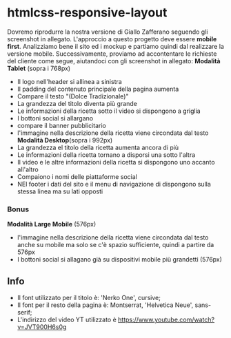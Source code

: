 # htmlcss-responsive-layout

Dovremo riprodurre la nostra versione di Giallo Zafferano seguendo gli screenshot in allegato. L'approccio a questo progetto deve essere **mobile first**.
 Analizziamo bene il sito ed i mockup e partiamo quindi dal realizzare la versione mobile.
Successivamente, proviamo ad accontentare le richieste del cliente come segue, aiutandoci con gli screenshot in allegato:
**Modalità Tablet** (sopra i 768px)
 - Il logo nell'header si allinea a sinistra
 - Il padding del contenuto principale della pagina aumenta
 - Compare il testo "(Dolce Tradizionale)"
 - La grandezza del titolo diventa più grande
 - Le informazioni della ricetta sotto il video si dispongono a griglia
 - I bottoni social si allargano
 - compare il banner pubblicitario
 - l'immagine nella descrizione della ricetta viene circondata dal testo
**Modalità Desktop**(sopra i 992px)
 - La grandezza el titolo della ricetta aumenta ancora di più
 - Le informazioni della ricetta tornano a disporsi una sotto l'altra
 - Il video e le altre informazioni della ricetta si dispongono uno accanto all'altro
 - Compaiono i nomi delle piattaforme social
 - NEl footer i dati del sito e il menu di navigazione di dispongono sulla stessa linea ma su lati opposti
 ### **Bonus**
 **Modalità Large Mobile** (576px)
 - l'immagine nella descrizione della ricetta viene circondata dal testo anche su mobile ma solo se c'è spazio sufficiente, quindi a partire da 576px
 - I bottoni social si allagano già su dispositivi mobile più grandetti (576px)
 ## **Info**
 - Il font utilizzato per il titolo è: 'Nerko One', cursive;
 - Il font per il resto della pagina è: Montserrat, 'Helvetica Neue', sans-serif;
 - L'indirizzo del video YT utilizzato è https://www.youtube.com/watch?v=JVT900H6s0g